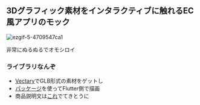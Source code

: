 ## 3Dグラフィック素材をインタラクティブに触れるEC風アプリのモック

![ezgif-5-4709547ca1](https://user-images.githubusercontent.com/62371293/177010914-dd8d4e43-079a-480c-9d37-d075e92b1c99.gif)

非常にぬるぬるでオモシロイ

### ライブラリなんぞ

- [Vectary](https://www.vectary.com/)でGLB形式の素材をゲットし
- [パッケージ](https://pub.dev/packages/model_viewer_plus)を使ってFlutter側で描画
- 商品説明文は[これ](https://pub.dev/packages/flutter_lorem)でてきとうに

